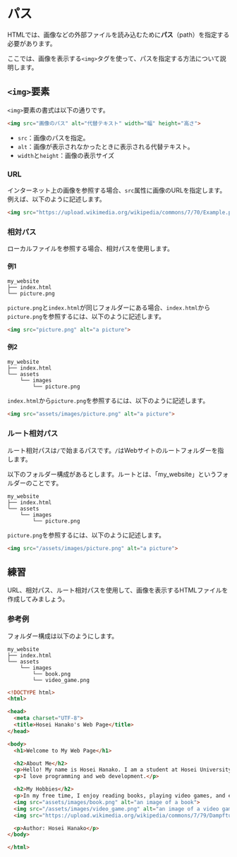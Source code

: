 # パス

HTMLでは、画像などの外部ファイルを読み込むために**パス**（path）を指定する必要があります。

ここでは、画像を表示する`<img>`タグを使って、パスを指定する方法について説明します。

## `<img>`要素

`<img>`要素の書式は以下の通りです。

```html
<img src="画像のパス" alt="代替テキスト" width="幅" height="高さ">
```

- `src`：画像のパスを指定。
- `alt`：画像が表示されなかったときに表示される代替テキスト。
- `width`と`height`：画像の表示サイズ

### URL

インターネット上の画像を参照する場合、`src`属性に画像のURLを指定します。例えば、以下のように記述します。

```html
<img src="https://upload.wikimedia.org/wikipedia/commons/7/70/Example.png" alt="An example image">
```

<!-- ```{note}
[Lorem Picsum](https://picsum.photos)は、ダミー画像を提供するサービスです。ダミー画像のサイズが指定できるため、ウェブサイトのデザインやレイアウトのテストに便利です。
``` -->

### 相対パス

ローカルファイルを参照する場合、相対パスを使用します。

#### 例1

```
my_website
├── index.html
└── picture.png
```

`picture.png`と`index.html`が同じフォルダーにある場合、`index.html`から`picture.png`を参照するには、以下のように記述します。

```html
<img src="picture.png" alt="a picture">
```

#### 例2

```
my_website
├── index.html
└── assets
    └── images
        └── picture.png
```

`index.html`から`picture.png`を参照するには、以下のように記述します。

```html
<img src="assets/images/picture.png" alt="a picture">
```

### ルート相対パス

ルート相対パスは`/`で始まるパスです。`/`はWebサイトのルートフォルダーを指します。

以下のフォルダー構成があるとします。ルートとは、「my_website」というフォルダーのことです。

```
my_website
├── index.html
└── assets
    └── images
        └── picture.png
```

`picture.png`を参照するには、以下のように記述します。

```html
<img src="/assets/images/picture.png" alt="a picture">
```

## 練習

URL、相対パス、ルート相対パスを使用して、画像を表示するHTMLファイルを作成してみましょう。

### 参考例

フォルダー構成は以下のようにします。

```
my_website
├── index.html
└── assets
    └── images
        └── book.png
        └── video_game.png
```

```html
<!DOCTYPE html>
<html>

<head>
  <meta charset="UTF-8">
  <title>Hosei Hanako's Web Page</title>
</head>

<body>
  <h1>Welcome to My Web Page</h1>

  <h2>About Me</h2>
  <p>Hello! My name is Hosei Hanako. I am a student at Hosei University.</p>
  <p>I love programming and web development.</p>

  <h2>My Hobbies</h2>
  <p>In my free time, I enjoy reading books, playing video games, and exploring new technologies.</p>
  <img src="assets/images/book.png" alt="an image of a book">
  <img src="/assets/images/video_game.png" alt="an image of a video game">
  <img src="https://upload.wikimedia.org/wikipedia/commons/7/79/Dampfturbine_Montage01.jpg" alt="an example of energy technology" width="300" height="200">

  <p>Author: Hosei Hanako</p>
</body>

</html>
```